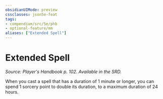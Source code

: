 ```yaml
---
obsidianUIMode: preview
cssclasses: json5e-feat
tags:
- compendium/src/5e/phb
- optional-feature/mm
aliases: ["Extended Spell"]
---
```

# Extended Spell
*Source: Player's Handbook p. 102. Available in the SRD.*  

When you cast a spell that has a duration of 1 minute or longer, you can spend 1 sorcery point to double its duration, to a maximum duration of 24 hours.